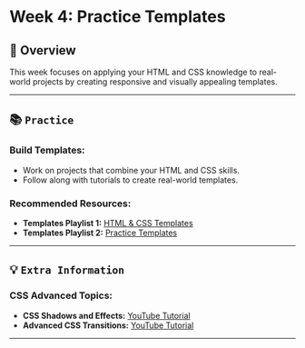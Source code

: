 # Week 4: Practice Templates

## 🚀 Overview

This week focuses on applying your HTML and CSS knowledge to real-world projects by creating responsive and visually appealing templates.

---

## 📚 `Practice`

### Build Templates:

- Work on projects that combine your HTML and CSS skills.
- Follow along with tutorials to create real-world templates.

### Recommended Resources:

- **Templates Playlist 1:** [HTML & CSS Templates](https://youtube.com/playlist?list=PLDoPjvoNmBAzHSjcR-HnW9tnxyuye8KbF&si=-1IF_h3EvCvEihag)
- **Templates Playlist 2:** [Practice Templates](https://youtube.com/playlist?list=PLDoPjvoNmBAy1l-2A21ng3gxEyocruT0t&si=ahu72nckOT4dW-K2)

---

## 💡 `Extra Information`

### CSS Advanced Topics:

- **CSS Shadows and Effects:** [YouTube Tutorial](https://www.youtube.com/watch?v=8iGZU-WpnqU&t=902s)
- **Advanced CSS Transitions:** [YouTube Tutorial](https://www.youtube.com/watch?v=Kweyf4Ju9bs&t=143s)

---
